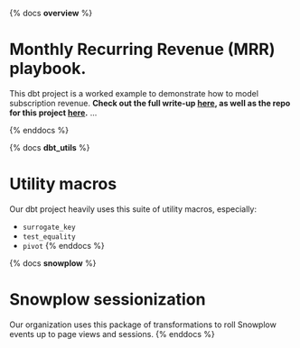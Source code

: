 {% docs __overview__ %}
# Monthly Recurring Revenue (MRR) playbook.
This dbt project is a worked example to demonstrate how to model subscription
revenue. **Check out the full write-up [here](https://blog.getdbt.com/modeling-subscription-revenue/),
as well as the repo for this project [here](https://github.com/dbt-labs/mrr-playbook/).**
...

{% enddocs %}

{% docs __dbt_utils__ %}
# Utility macros
Our dbt project heavily uses this suite of utility macros, especially:
- `surrogate_key`
- `test_equality`
- `pivot`
{% enddocs %}

{% docs __snowplow__ %}
# Snowplow sessionization
Our organization uses this package of transformations to roll Snowplow events
up to page views and sessions.
{% enddocs %}